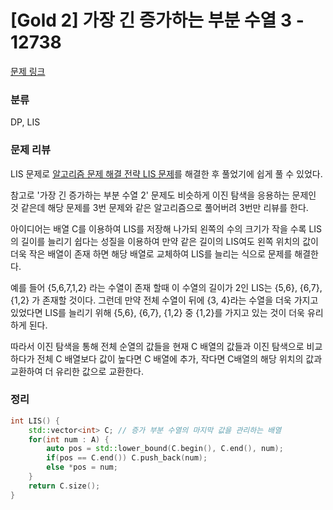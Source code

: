 # [Gold 2] 가장 긴 증가하는 부분 수열 3 - 12738
[문제 링크](https://www.acmicpc.net/problem/12738)

### 분류
DP, LIS

### 문제 리뷰
<p>LIS 문제로 <a href="C:\Users\Void\TH_Lab\AL_Study\APSS\8_Dynamic_Programing\Example_problem\LIS.cpp">알고리즘 문제 해결 전략 LIS 문제</a>를 해결한 후 풀었기에 쉽게 풀 수 있었다.</p>
<p>참고로 '가장 긴 증가하는 부분 수열 2' 문제도 비슷하게 이진 탐색을 응용하는 문제인 것 같은데 해당 문제를 3번 문제와 같은 알고리즘으로 풀어버려 3번만 리뷰를 한다.</p>
<p>아이디어는 배열 C를 이용하여 LIS를 저장해 나가되 왼쪽의 수의 크기가 작을 수록 LIS의 길이를 늘리기 쉽다는 성질을 이용하여 만약 같은 길이의 LIS여도 왼쪽 위치의 값이 더욱 작은 배열이 존재 하면 해당 배열로 교체하여 LIS를 늘리는 식으로 문제를 해결한다.</p>
<p>예를 들어 {5,6,7,1,2} 라는 수열이 존재 할때 이 수열의 길이가 2인 LIS는 {5,6}, {6,7}, {1,2} 가 존재할 것이다. 그런데 만약 전체 수열이 뒤에 {3, 4}라는 수열을 더욱 가지고 있었다면 LIS를 늘리기 위해 {5,6}, {6,7}, {1,2} 중 {1,2}를 가지고 있는 것이 더욱 유리하게 된다.</p>
<p>따라서 이진 탐색을 통해 전체 순열의 값들을 현재 C 배열의 값들과 이진 탐색으로 비교하다가 전체 C 배열보다 값이 높다면 C 배열에 추가, 작다면 C배열의 해당 위치의 값과 교환하여 더 유리한 값으로 교환한다.</p>

### 정리

```cpp
int LIS() {
    std::vector<int> C; // 증가 부분 수열의 마지막 값을 관리하는 배열
    for(int num : A) {
        auto pos = std::lower_bound(C.begin(), C.end(), num);
        if(pos == C.end()) C.push_back(num);
        else *pos = num;
    }
    return C.size();
}
```